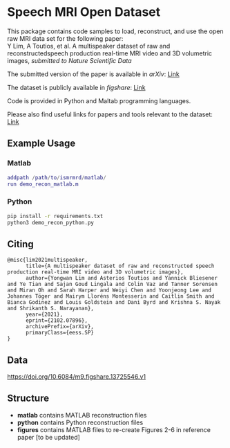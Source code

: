 # Speech MRI Open Dataset

This package contains code samples to load, reconstruct, and use the open raw MRI data set for the following paper:\
Y Lim, A Toutios, et al. A multispeaker dataset of raw and reconstructedspeech production real-time MRI video and 3D volumetric images, *submitted to Nature Scientific Data* 

The submitted version of the paper is available in *arXiv*: [Link](https://arxiv.org/abs/2102.07896)

The dataset is publicly available in *figshare*: [Link](https://doi.org/10.6084/m9.figshare.13725546.v1)
 
Code is provided in Python and Maltab programming languages.

Please also find useful links for papers and tools relevant to the dataset: [Link](https://github.com/yongwanlim/links_speech_rtmri_tools)

## Example Usage

### Matlab
```matlab
addpath /path/to/ismrmrd/matlab/
run demo_recon_matlab.m
```
### Python
```bash
pip install -r requirements.txt
python3 demo_recon_python.py
```

## Citing
```
@misc{lim2021multispeaker,
      title={A multispeaker dataset of raw and reconstructed speech production real-time MRI video and 3D volumetric images}, 
      author={Yongwan Lim and Asterios Toutios and Yannick Bliesener and Ye Tian and Sajan Goud Lingala and Colin Vaz and Tanner Sorensen and Miran Oh and Sarah Harper and Weiyi Chen and Yoonjeong Lee and Johannes Töger and Mairym Lloréns Montesserin and Caitlin Smith and Bianca Godinez and Louis Goldstein and Dani Byrd and Krishna S. Nayak and Shrikanth S. Narayanan},
      year={2021},
      eprint={2102.07896},
      archivePrefix={arXiv},
      primaryClass={eess.SP}
}
```

## Data
https://doi.org/10.6084/m9.figshare.13725546.v1

## Structure
* **matlab** contains MATLAB reconstruction files
* **python** contains Python reconstruction files
* **figures** contains MATLAB files to re-create Figures 2-6 in reference paper [to be updated]
